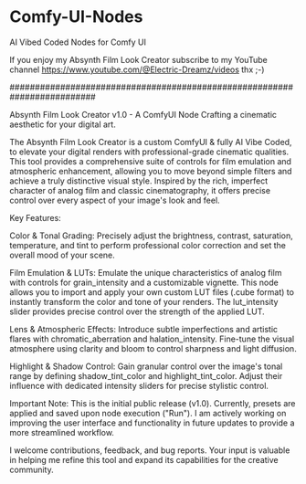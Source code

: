 # Comfy-UI-Nodes
AI Vibed Coded Nodes for Comfy UI

If you enjoy my Absynth Film Look Creator subscribe to my YouTube channel 
https://www.youtube.com/@Electric-Dreamz/videos thx ;-)

#########################################################################

Absynth Film Look Creator v1.0 - A ComfyUI Node
Crafting a cinematic aesthetic for your digital art.

The Absynth Film Look Creator is a custom ComfyUI & fully AI Vibe Coded, to elevate your digital renders with professional-grade cinematic qualities. This tool provides a comprehensive suite of controls for film emulation and atmospheric enhancement, allowing you to move beyond simple filters and achieve a truly distinctive visual style. Inspired by the rich, imperfect character of analog film and classic cinematography, it offers precise control over every aspect of your image's look and feel.

Key Features:

Color & Tonal Grading: Precisely adjust the brightness, contrast, saturation, temperature, and tint to perform professional color correction and set the overall mood of your scene.

Film Emulation & LUTs: Emulate the unique characteristics of analog film with controls for grain_intensity and a customizable vignette. This node allows you to import and apply your own custom LUT files (.cube format) to instantly transform the color and tone of your renders. The lut_intensity slider provides precise control over the strength of the applied LUT.

Lens & Atmospheric Effects: Introduce subtle imperfections and artistic flares with chromatic_aberration and halation_intensity. Fine-tune the visual atmosphere using clarity and bloom to control sharpness and light diffusion.

Highlight & Shadow Control: Gain granular control over the image's tonal range by defining shadow_tint_color and highlight_tint_color. Adjust their influence with dedicated intensity sliders for precise stylistic control.

Important Note: This is the initial public release (v1.0). Currently, presets are applied and saved upon node execution ("Run"). I am actively working on improving the user interface and functionality in future updates to provide a more streamlined workflow.

I welcome contributions, feedback, and bug reports. Your input is valuable in helping me refine this tool and expand its capabilities for the creative community.

